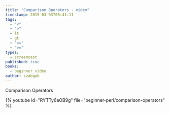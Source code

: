 ```yaml
---
title: "Comparison Operators - video"
timestamp: 2015-03-03T08:41:11
tags:
  - "<"
  - ">"
  - lt
  - gt
  - "<="
  - ">="
types:
  - screencast
published: true
books:
  - beginner_video
author: szabgab
---
```



Comparison Operators


{% youtube id="RYTTy6aOB9g" file="beginner-perl/comparison-operators" %}
